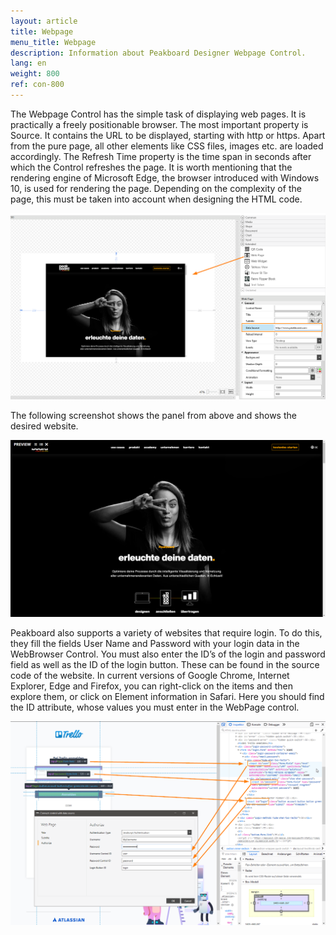 ```yaml
---
layout: article
title: Webpage
menu_title: Webpage
description: Information about Peakboard Designer Webpage Control.
lang: en
weight: 800
ref: con-800
---
```


The Webpage Control has the simple task of displaying web pages. It is practically a freely positionable browser. The most important property is Source. It contains the URL to be displayed, starting with http or https. Apart from the pure page, all other elements like CSS files, images etc. are loaded accordingly. The Refresh Time property is the time span in seconds after which the Control refreshes the page. It is worth mentioning that the rendering engine of Microsoft Edge, the browser introduced with Windows 10, is used for rendering the page. Depending on the complexity of the page, this must be taken into account when designing the HTML code.

![Webpage in Peakboard Designer](/assets/images/Controls/Webpage/Screenshot-3.png)

The following screenshot shows the panel from above and shows the desired website.

![Webpage in Peakboard Box](/assets/images/Controls/Webpage/Screenshot-2.png)

Peakboard also supports a variety of websites that require login. To do this, they fill the fields User Name and Password with your login data in the WebBrowser Control. You must also enter the ID’s of the login and password field as well as the ID of the login button. These can be found in the source code of the website. In current versions of Google Chrome, Internet Explorer, Edge and Firefox, you can right-click on the items and then explore them, or click on Element information in Safari. Here you should find the ID attribute, whose values you must enter in the WebPage control.

![Developer Tools Chrome ](/assets/images/Controls/Webpage/WebView2.png)
